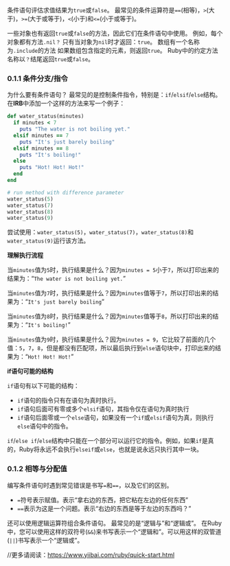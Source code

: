 

条件语句评估求值结果为`true`或`false`。 最常见的条件运算符是`==`(相等)，`>`(大于)，`>=`(大于或等于)，`<`(小于)和`<=`(小于或等于)。

一些对象也有返回`true`或`false`的方法，因此它们在条件语句中使用。 例如，每个对象都有方法`.nil？` 只有当对象为`nil`时才返回：`true`。 数组有一个名称为`.include`的方法 如果数组包含指定的元素，则返回`true`。 Ruby中的约定方法名称以`？`结尾返回`true`或`false`。

### 0.1.1 条件分支/指令

为什么要有条件语句？ 最常见的是控制条件指令，特别是：`if`/`elsif`/`else`结构。在**IRB**中添加一个这样的方法来写一个例子：

```ruby
def water_status(minutes)
  if minutes < 7
    puts "The water is not boiling yet."
  elsif minutes == 7
    puts "It's just barely boiling"
  elsif minutes == 8
    puts "It's boiling!"
  else
    puts "Hot! Hot! Hot!"
  end
end

# run method with difference parameter
water_status(5)
water_status(7)
water_status(8)
water_status(9)
```

尝试使用：`water_status(5)`，`water_status(7)`，`water_status(8)`和`water_status(9)`运行该方法。

**理解执行流程**

当`minutes`值为`5`时，执行结果是什么？因为`minutes = 5`小于`7`，所以打印出来的结果为：“`The water is not boiling yet.`”

当`minutes`值为`7`时，执行结果是什么？因为`minutes`值等于`7`，所以打印出来的结果为：“`It's just barely boiling`”

当`minutes`值为`8`时，执行结果是什么？因为`minutes`值等于`8`，所以打印出来的结果为：“`It's boiling!`”

当`minutes`值为`9`时，执行结果是什么？因为`minutes = 9`，它比较了前面的几个值：`5`，`7`，`8`，但是都没有匹配项，所以最后执行到`else`语句块中，打印出来的结果为：“`Hot! Hot! Hot!`”

**if语句可能的结构**

`if`语句有以下可能的结构：

- `if`语句的指令只有在语句为真时执行。
- `if`语句后面可有零或多个`elsif`语句，其指令仅在语句为真时执行
- `if`语句后面零或一个`else`语句，如果没有一个`if`或`elsif`语句为真，则执行`else`语句中的指令。

`if`/`else if`/`else`结构中只能在一个部分可以运行它的指令。例如，如果`if`是真的，Ruby将永远不会执行`elseif`或`else`，也就是说永远只执行其中一块。

### 0.1.2 相等与分配值

编写条件语句时遇到常见错误是书写`=`和`==`，以及它们的区别。

- `=`符号表示赋值。表示“拿右边的东西，把它粘在左边的任何东西”
- `==`表示为这是一个问题。表示“右边的东西是等于左边的东西吗？”

还可以使用逻辑运算符组合条件语句。 最常见的是“逻辑与”和“逻辑或”。 在Ruby中，您可以使用这样的双符号(`&&`)来书写表示一个“逻辑和”。可以用这样的双管道(`||`)书写表示一个“逻辑或”。

//更多请阅读：https://www.yiibai.com/ruby/quick-start.html



